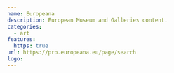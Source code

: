 ```yaml
---
name: Europeana
description: European Museum and Galleries content.
categories:
  - art
features:
  https: true
url: https://pro.europeana.eu/page/search
logo:
---
```

